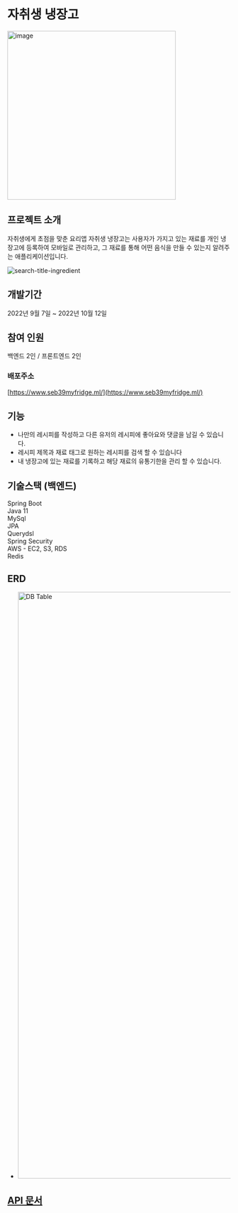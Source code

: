 # 자취생 냉장고

<img width="380" alt="image" src="https://user-images.githubusercontent.com/92300124/195008444-93f7e7a8-3ea4-434b-8311-df4f05d7d56d.png">


## 프로젝트 소개

자취생에게 초점을 맞춘 요리앱 자취생 냉장고는 사용자가 가지고 있는 재료를 개인 냉장고에 등록하여 모바일로 관리하고, 그 재료를 통해 어떤 음식을 만들 수 있는지 알려주는 애플리케이션입니다.

![search-title-ingredient](https://user-images.githubusercontent.com/92300124/195007568-ddcb588f-cc75-4995-86e2-44d07c963a61.gif)


## 개발기간

2022년 9월 7일 ~ 2022년 10월 12일

## 참여 인원

백엔드 2인 / 프론트엔드 2인

### 배포주소

[https://www.seb39myfridge.ml/](https://www.seb39myfridge.ml/)


## 기능

- 나만의 레시피를 작성하고 다른 유저의 레시피에 좋아요와 댓글을 남길 수 있습니다.
- 레시피 제목과 재료 태그로 원하는 레시피를 검색 할 수 있습니다
- 내 냉장고에 있는 재료를 기록하고 해당 재료의 유통기한을 관리 할 수 있습니다.


## 기술스택 (백엔드)

 Spring Boot  
 Java 11  
 MySql  
 JPA  
 Querydsl  
 Spring Security  
 AWS - EC2, S3, RDS  
 Redis  

## ERD
 - <img width="1321" alt="DB Table" src="https://user-images.githubusercontent.com/41468526/205584499-7a4328c9-cfba-4b94-892f-4998b0b4915e.png">


## [API 문서](https://api.seb39myfridge.ml/docs/docs.html)




